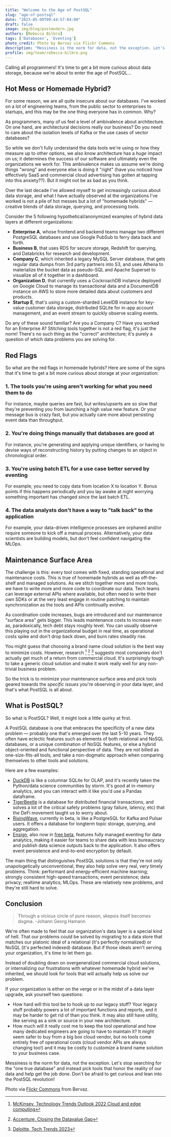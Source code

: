 ```yaml
---
title: "Welcome to the Age of PostSQL"
slug: "age-of-postsql"
date: "2023-05-09T09:44:57-04:00"
draft: false
image: img/blog/postmodern.jpg
authors: [Rebecca Bilbro]
tags: ['Databases', 'Eventing']
photo_credit: Photo by Bervaz via Flickr Commons
description: "Messiness is the norm for data, not the exception. Let's stop searching for the 'one true' database and just pick tools that help us get the job done."
profile: img/team/rebecca-bilbro.png
---
```


Calling all programmers! It's time to get a bit more curious about data storage, because we're about to enter the age of PostSQL...

<!--more-->

## Hot Mess or Homemade Hybrid?

For some reason, we are all quite insecure about our databases. I've worked on a lot of engineering teams, from the public sector to enterprises to startups, and this may be the one thing everyone has in common. Why?

As programmers, many of us feel a level of ambivalence about architecture. On one hand, are architectural decisions really our business? Do you need to care about the isolation levels of Kafka or the use cases of vector databases?

So while we don't fully understand the data tools we're using or how they measure up to other options, we also know architecture has a *huge* impact on us; it determines the success of our software and ultimately even the organizations we work for. This ambivalence makes us assume we're doing things "wrong" and everyone else is doing it "right" (have you noticed how effectively SaaS and commercial cloud advertising has gotten at tapping into this anxiety??). But it might not be as bad as you think.

Over the last decade I've allowed myself to get increasingly curious about data storage, and what I have actually observed at the organizations I've worked is not a pile of hot messes but a lot of "homemade hybrids" &mdash; creative blends of data storage, querying, and processing tools.

Consider the 5 following hypothetical/anonymized examples of hybrid data layers at different organizations:

- **Enterprise A**, whose frontend and backend teams manage two different PostgreSQL databases and use Google PubSub to ferry data back and forth.
- **Business B**, that uses RDS for secure storage, Redshift for querying, and Databricks for research and development.
- **Company C**, which inherited a legacy MySQL Server database, that gets regular data dumps from 3rd party partners into S3, and uses Athena to materialize the bucket data as pseudo-SQL and Apache Superset to visualize all of it together in a dashboard.
- **Organization D**, that currently uses a CockroachDB instance deployed on Google Cloud to manage its transactional data and a DocumentDB instance on AWS to store more detailed data about customers and products.
- **Startup E**, that's using a custom-sharded LevelDB instance for key-value customer data storage, distributed SQLite for in-app account management, and an event stream to quickly observe scaling events.

Do any of these sound familiar? Are you a Company C? Have you worked for an Enterprise A? Stitching tools together is not a red flag, it's just the norm! There's no such thing as the "correct" architecture; it's purely a question of which data problems you are solving for.

## Red Flags
So what are the red flags in homemade hybrids? Here are some of the signs that it's time to get a bit more curious about storage at your organization:

### 1. The tools you're using aren't working for what you need them to do
For instance, maybe queries are fast, but writes/upserts are so slow that they're preventing you from launching a high value new feature. Or your message bus is crazy fast, but you actually care more about persisting event data than throughput.

### 2. You're doing things manually that databases are good at
For instance, you're generating and applying unique identifiers, or having to devise ways of reconstructing history by putting changes to an object in chronological order.

### 3. You're using batch ETL for a use case better served by eventing
For example, you need to copy data from location X to location Y. Bonus points if this happens periodically and you lay awake at night worrying something important has changed since the last batch ETL.

### 4. The data analysts don't have a way to "talk back" to the application
For example, your data-driven intelligence processes are orphaned and/or require someone to kick off a manual process. Alternatively, your data scientists are building models, but don't feel confident navigating the MLOps.

## Maintenance Surface Area

The challenge is this: every tool comes with fixed, standing operational and maintenance costs. This is true of homemade hybrids as well as off-the-shelf and managed solutions. As we stitch together more and more tools, we have to write more and more code to coordinate our data. Tech teams can leverage external APIs where available, but often need to write their own SDKs or at the very least engage in routine patching to maintain synchronization as the tools and APIs continually evolve.

As coordination code increases, bugs are introduced and our maintenance "surface area" gets bigger. This leads maintenance costs to increase even as, paradoxically, tech debt stays roughly level. You can usually observe this playing out in the organizational budget in real time, as operational costs spike and don't drop back down, and burn rates steadily rise.

You might guess that choosing a brand name cloud solution is the best way to minimize costs. However, research [^1] [^2] [^3] suggests most companies don't actually get much of a return from commercial cloud. It's surprisingly tough to take a generic cloud solution and make it work really well for any non-trivial business problem.

So the trick is to minimize your maintenance surface area and pick tools geared towards the *specific issues* you're observing in your data layer, and that's what PostSQL is all about.


## What is PostSQL?

So what is PostSQL? Well, it might look a little quirky at first.

A PostSQL database is one that embraces the specificity of a new data problem &mdash; probably one that's emerged over the last 5-10 years. They often have eclectic features such as elements of both relational and NoSQL databases, or a unique combination of NoSQL features, or else a hybrid object-oriented and functional perspective of data. They are not billed as one-size-fits-all tools, and take a non-dogmatic approach when comparing themselves to other tools and solutions.

Here are a few examples:

- [DuckDB](https://duckdb.org/) is like a columnar SQLite for OLAP, and it's recently taken the Python/data science communities by storm. It's good at in-memory analytics, and you can interact with it like you'd use a Pandas dataframe.
- [TigerBeetle](https://tigerbeetle.com/) is a database for distributed financial transactions, and solves a lot of the critical safety problems (gray failure, latency, etc) that the DeFi movement taught us to worry about.
- [RisingWave](https://www.risingwave.dev/docs/current/intro/), currently in beta, is like a PostgreSQL for Kafka and Pulsar users. It offers a database for longterm topic storage, querying, and aggregation.
- [Ensign](https://rotational.io/ensign/), also now in [free beta](https://rotational.app/register), features fully managed eventing for data analytics, making it easier for teams to share data with less bureaucracy and publish data science outputs back to the application. It also offers event persistence and end-to-end encryption by default.

The main thing that distinguishes PostSQL solutions is that they're not only unapologetically unconventional, they also help solve very real, very timely problems. Think: performant and energy-efficient machine learning; strongly consistent high-speed transactions; event persistence; data privacy; realtime analytics; MLOps. These are relatively new problems, and they're still hard to solve.


## Conclusion

> Through a vicious circle of pure reason, skepsis itself becomes dogma. -Johann Georg Hamann

We're often made to feel that our organization's data layer is a special kind of hell. That our problems could be solved by migrating to a data store that matches our platonic ideal of a relational (it's perfectly normalized) or NoSQL (it's perfected indexed) database. But if those ideals aren't serving your organization, it's time to let them go.

Instead of doubling down on overgeneralized commercial cloud solutions, or internalizing our frustrations with whatever homemade hybrid we've inherited, we should look for tools that will actually help us solve our problem.

If your organization is either on the verge or in the midst of a data layer upgrade, ask yourself two questions:

- How hard will this tool be to hook up to our legacy stuff? Your legacy stuff probably powers a lot of important functions and reports, and it may be harder to get rid of than you think. It may also still have utility, like serving as a sink or source in your new architecture.
- How much will it really cost me to keep the tool operational and how many dedicated engineers are going to have to maintain it? It might seem safer to buy from a big box cloud vendor, but no tools come entirely free of operational costs (cloud vendor APIs are always changing too!) and it may be costly to customize a brand name solution to your business case.

Messiness is the norm for data, not the exception. Let's stop searching for the "one true database" and instead pick tools that honor the reality of our data and help get the job done. Don't be afraid to get curious and lean into the PostSQL revolution!

[^1]: [McKinsey, Technology Trends Outlook 2022 Cloud and edge computing](https://www.mckinsey.com/~/media/mckinsey/business%20functions/mckinsey%20digital/our%20insights/the%20top%20trends%20in%20tech%202022/McKinsey-Tech-Trends-Outlook-2022-Cloud-Edge.pdf)
[^2]: [Accenture, Closing the Datavalue Gap](https://www.accenture.com/_acnmedia/pdf-108/accenture-closing-data-value-gap-fixed.pdf)
[^3]: [Deloitte, Tech Trends 2023](https://www2.deloitte.com/us/en/insights/focus/tech-trends.html#above-the-clouds)

Photo via [Flickr Commons](https://flic.kr/p/2mN8Cfg) from Bervaz.

